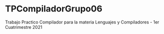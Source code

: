 # TPCompiladorGrupo06
Trabajo Practico Compilador para la materia Lenguajes y Compiladores - 1er Cuatrimestre 2021
